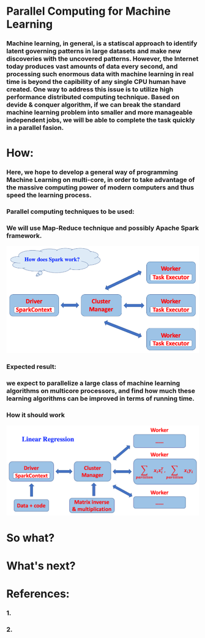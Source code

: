 # Parallel Computing for Machine Learning
### Machine learning, in general, is a statiscal approach to identify latent governing patterns in large datasets and make new discoveries with the uncovered patterns. However, the Internet today produces vast amounts of data every second, and processing such enormous data with machine learning in real time is beyond the capibility of any single CPU human have created. One way to address this issue is to utilize high performance distributed computing technique. Based on devide & conquer algorithm, if we can break the standard machine learning problem into smaller and more manageable independent jobs, we will be able to complete the task quickly in a parallel fasion.

# How:
### Here, we hope to develop a general way of programming Machine Learning on multi-core, in order to take advantage of the massive computing power of modern computers and thus speed the learning process.

### Parallel computing techniques to be used:
### We will use Map-Reduce technique and possibly Apache Spark framework.

<img src="./pics/figure_1.png" />

### Expected result:
### we expect to parallelize a large class of machine learning algorithms on multicore processors, and find how much these learning algorithms can be improved in terms of running time.

### How it should work

<img src="./pics/figure_2.png" />

# So what?

# What's next?

# References:
### 1.
### 2.
